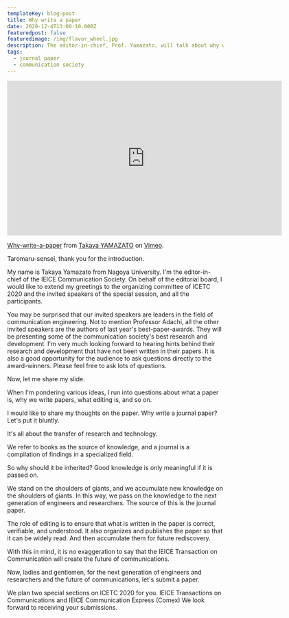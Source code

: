 ```yaml
---
templateKey: blog-post
title: Why write a paper
date: 2020-12-4T13:00:10.000Z
featuredpost: false
featuredimage: /img/flavor_wheel.jpg
description: The editor-in-chief, Prof. Yamazato, will talk about why write journal paper.  This presentation is a part of opening remark of specail session by editorial board at the first Communication Society falg-ship conference, ICETC.
tags:
  - journal paper
  - communication society
---
```

<iframe src="https://player.vimeo.com/video/491092904" width="640" height="360" frameborder="0" allow="autoplay; fullscreen" allowfullscreen></iframe>
<p><a href="https://vimeo.com/491092904">Why-write-a-paper</a> from <a href="https://vimeo.com/user96502067">Takaya YAMAZATO</a> on <a href="https://vimeo.com">Vimeo</a>.</p>

Taromaru-sensei, thank you for the introduction.

My name is Takaya Yamazato from Nagoya University.
I'm the editor-in-chief of the IEICE Communication Society.
On behalf of the editorial board, I would like to extend my greetings to the organizing committee of ICETC 2020 and the invited speakers of the special session, and all the participants.

You may be surprised that our invited speakers are leaders in the field of communication engineering.   Not to mention Professor Adachi, all the other invited speakers are the authors of last year's best-paper-awards. They will be presenting some of the communication society's best research and development.
 I'm very much looking forward to hearing hints behind their research and development that have not been written in their papers.
It is also a good opportunity for the audience to ask questions directly to the award-winners. Please feel free to ask lots of questions.

Now, let me share my slide.

When I'm pondering various ideas, I run into questions about what a paper is, why we write papers, what editing is, and so on.

I would like to share my thoughts on the paper.
Why write a journal paper? Let's put it bluntly. 

It's all about the transfer of research and technology. 

We refer to books as the source of knowledge, and a journal is a compilation of findings in a specialized field. 

So why should it be inherited? 
Good knowledge is only meaningful if it is passed on. 

We stand on the shoulders of giants, and we accumulate new knowledge on the shoulders of giants. In this way, we pass on the knowledge to the next generation of engineers and researchers. 
The source of this is the journal paper. 

The role of editing is to ensure that what is written in the paper is correct, verifiable, and understood. It also organizes and publishes the paper so that it can be widely read. And then accumulate them for future rediscovery. 

With this in mind, it is no exaggeration to say that the IEICE Transaction on Communication will create the future of communications.

Now, ladies and gentlemen, for the next generation of engineers and researchers and the future of communications, let's submit a paper. 

We plan two special sections on ICETC 2020 for you.
IEICE Transactions on Communications and IEICE Communication Express (Comex)
We look forward to receiving your submissions.
